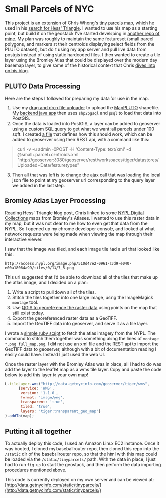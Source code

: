 Small Parcels of NYC
============

This project is an extension of Chris Whong's [tiny parcels map](http://chriswhong.github.io/tinyparcels/), which he used in his [search for Hess' Triangle](http://chriswhong.com/local/in-search-of-hess-triangle-part-2/).  I wanted to use his map as a starting point, but build it on the geostack I've started developing in [another repo of mine](https://github.com/dsachitano/routingserver).  My plan was roughly to maintain the same featureset (small parcel polygons, and markers at their centroids displaying select fields from the PLUTO dataset), but do it using my app server and pull live data from postgis instead of using static hardcoded files.  I then wanted to create a tile layer using the Bromley Atlas that could be displayed over the modern day basemap layer, to give some of the historical context that Chris [dives into on his blog](https://github.com/dsachitano/routingserver/blob/master/java_app/application/src/main/java/com/thebaseballrun/webui/resources/HelloWorldResource.java).

## PLUTO Data Processing

Here are the steps I followed for preparing my data for use in the map.

1. Use my [drag and drop file uploader](https://github.com/dsachitano/routingserver/blob/master/static/upload.html) to upload the [MapPLUTO](http://www.nyc.gov/html/dcp/html/bytes/applbyte.shtml) shapefile.  My [backend java app](https://github.com/dsachitano/routingserver/blob/master/java_app/application/src/main/java/com/thebaseballrun/webui/resources/HelloWorldResource.java) then uses `shp2pgsql` and `psql` to load that data into PostGIS.
2. Once the data is loaded into PostGIS, a layer can be added to geoserver using a custom SQL query to get what we want: all parcels under 100 sqft.  I created [a file](geoserver_configs/small+parcel+centroids.xml) that defines how this should work, which can be added to geoserver using their REST api, with a command like this:
> curl -v -u admin -XPOST -H 'Content-Type: text/xml' -d @small+parcel+centroids.xml "http://geoserver:8080/geoserver/rest/workspaces/tiger/datastores/Uploaded+Data/featuretypes"
3. Then all that was left is to change the ajax call that was loading the local json file to point at my geoserver url corresponding to the query layer we added in the last step.

## Bromley Atlas Layer Processing

Reading Hess' Triangle blog post, Chris linked to some [NYPL Digital Collections](http://digitalcollections.nypl.org/items/510d47e2-0961-a3d9-e040-e00a18064a99) maps from Bromley's Atlases.  I wanted to use this raster data in my map, but it was not clear to me how to even get that data from the NYPL.  So I opened up my chrome developer console, and looked at what network requests were being made when viewing the map through their interactive viewer.  

I saw that the image was tiled, and each image tile had a url that looked like this:

```
http://access.nypl.org/image.php/510d47e2-0961-a3d9-e040-e00a18064a99/tiles/0/13/7_5.png
```

This url suggested that I'd be able to download all of the tiles that make up the atlas image, and I decided on a plan:

1. Write a script to pull down all of the tiles.
2. Stitch the tiles together into one large image, using the ImageMagick `montage` tool.
3. Use [QGIS to georeference the raster data](http://www.qgistutorials.com/en/docs/georeferencing_basics.html) using points on the map that still exist today.
4. Export the georeferenced raster data as a GeoTIFF.
5. Import the GeoTIFF data into geoserver, and serve it as a tile layer.


I wrote a [simple ruby script](scripts/fetch_tiles.rb) to fetch the atlas imagery from the NYPL.  The command to stitch them together was something along the lines of `montage *.png full_map.png`.  I did not use an xml file and the REST api to import the GeoTIFF data to geoserver, although with a bit of documentation reading I easily could have.  Instead I just used the web UI.

Once the raster layer with the Bromley Atlas was in place, all I had to do was add the layer to the leaflet map as a wms tile layer.  Copy and paste the code below to add this layer to your own map!

```javascript
L.tileLayer.wms("http://data.getnycinfo.com/geoserver/tiger/wms",
      {service: 'WMS',
       version: '1.1.0',
       format: 'image/png',
       transparent: 'true',
       tiled: 'true',
       layers: 'tiger:transparent_geo_map'}
).addTo(map);
```

## Putting it all together

To actually deploy this code, I used an Amazon Linux EC2 instance.  Once it was booted, I cloned my baseballrouter repo, then cloned this repo into the `/static` dir of the baseballrouter repo, so that the html with this map could be loaded via the `/static/tinyparcels/` path.  With the data in place, I just had to run `fig up` to start the geostack, and then perform the data importing procedures mentioned above.

This code is currently deployed on my own server and can be viewed at: [http://data.getnycinfo.com/static/tinyparcels/](http://data.getnycinfo.com/static/tinyparcels/)
